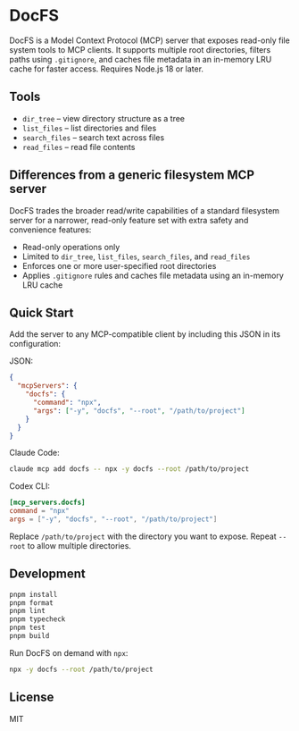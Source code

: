 # DocFS

DocFS is a Model Context Protocol (MCP) server that exposes read-only file system tools to MCP clients. It supports multiple root directories, filters paths using `.gitignore`, and caches file metadata in an in-memory LRU cache for faster access. Requires Node.js 18 or later.

## Tools

- `dir_tree` – view directory structure as a tree
- `list_files` – list directories and files
- `search_files` – search text across files
- `read_files` – read file contents

## Differences from a generic filesystem MCP server

DocFS trades the broader read/write capabilities of a standard filesystem server for a narrower, read-only feature set with extra safety and convenience features:

- Read-only operations only
- Limited to `dir_tree`, `list_files`, `search_files`, and `read_files`
- Enforces one or more user-specified root directories
- Applies `.gitignore` rules and caches file metadata using an in-memory LRU cache

## Quick Start

Add the server to any MCP-compatible client by including this JSON in its configuration:

JSON:

```json
{
  "mcpServers": {
    "docfs": {
      "command": "npx",
      "args": ["-y", "docfs", "--root", "/path/to/project"]
    }
  }
}
```

Claude Code:

```zsh
claude mcp add docfs -- npx -y docfs --root /path/to/project

```

Codex CLI:

```toml
[mcp_servers.docfs]
command = "npx"
args = ["-y", "docfs", "--root", "/path/to/project"]
```

Replace `/path/to/project` with the directory you want to expose. Repeat `--root` to allow multiple directories.

## Development

```bash
pnpm install
pnpm format
pnpm lint
pnpm typecheck
pnpm test
pnpm build
```

Run DocFS on demand with `npx`:

```bash
npx -y docfs --root /path/to/project
```

## License

MIT
